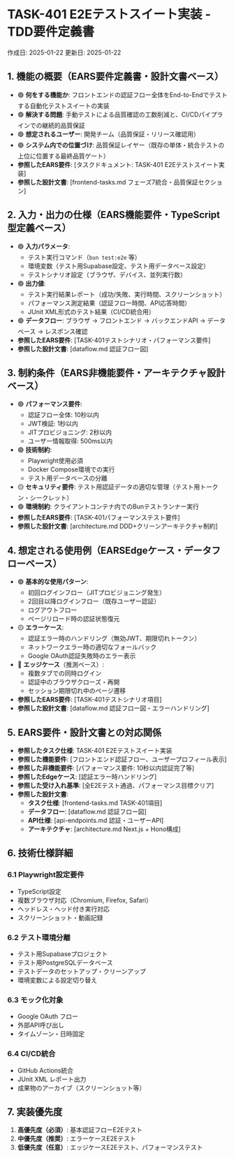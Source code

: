 # TASK-401 E2Eテストスイート実装 - TDD要件定義書

作成日: 2025-01-22
更新日: 2025-01-22

## 1. 機能の概要（EARS要件定義書・設計文書ベース）

- 🟢 **何をする機能か**: フロントエンドの認証フロー全体をEnd-to-Endでテストする自動化テストスイートの実装
- 🟢 **解決する問題**: 手動テストによる品質確認の工数削減と、CI/CDパイプラインでの継続的品質保証
- 🟢 **想定されるユーザー**: 開発チーム（品質保証・リリース確認用）
- 🟢 **システム内での位置づけ**: 品質保証レイヤー（既存の単体・統合テストの上位に位置する最終品質ゲート）
- **参照したEARS要件**: [タスクドキュメント: TASK-401 E2Eテストスイート実装]
- **参照した設計文書**: [frontend-tasks.md フェーズ7統合・品質保証セクション]

## 2. 入力・出力の仕様（EARS機能要件・TypeScript型定義ベース）

- 🟢 **入力パラメータ**: 
  - テスト実行コマンド（`bun test:e2e` 等）
  - 環境変数（テスト用Supabase設定、テスト用データベース設定）
  - テストシナリオ設定（ブラウザ、デバイス、並列実行数）
- 🟢 **出力値**:
  - テスト実行結果レポート（成功/失敗、実行時間、スクリーンショット）
  - パフォーマンス測定結果（認証フロー時間、API応答時間）
  - JUnit XML形式のテスト結果（CI/CD統合用）
- 🟢 **データフロー**: ブラウザ → フロントエンド → バックエンドAPI → データベース → レスポンス確認
- **参照したEARS要件**: [TASK-401テストシナリオ・パフォーマンス要件]
- **参照した設計文書**: [dataflow.md 認証フロー図]

## 3. 制約条件（EARS非機能要件・アーキテクチャ設計ベース）

- 🟢 **パフォーマンス要件**:
  - 認証フロー全体: 10秒以内
  - JWT検証: 1秒以内  
  - JITプロビジョニング: 2秒以内
  - ユーザー情報取得: 500ms以内
- 🟢 **技術制約**: 
  - Playwright使用必須
  - Docker Compose環境での実行
  - テスト用データベースの分離
- 🟡 **セキュリティ要件**: テスト用認証データの適切な管理（テスト用トークン・シークレット）
- 🟢 **環境制約**: クライアントコンテナ内でのBunテストランナー実行
- **参照したEARS要件**: [TASK-401パフォーマンステスト要件]
- **参照した設計文書**: [architecture.md DDD+クリーンアーキテクチャ制約]

## 4. 想定される使用例（EARSEdgeケース・データフローベース）

- 🟢 **基本的な使用パターン**:
  - 初回ログインフロー（JITプロビジョニング発生）
  - 2回目以降ログインフロー（既存ユーザー認証）
  - ログアウトフロー
  - ページリロード時の認証状態復元
- 🟡 **エラーケース**:
  - 認証エラー時のハンドリング（無効JWT、期限切れトークン）
  - ネットワークエラー時の適切なフォールバック
  - Google OAuth認証失敗時のエラー表示
- 🔴 **エッジケース**（推測ベース）:
  - 複数タブでの同時ログイン
  - 認証中のブラウザクローズ・再開
  - セッション期限切れ中のページ遷移
- **参照したEARS要件**: [TASK-401テストシナリオ項目]
- **参照した設計文書**: [dataflow.md 認証フロー図・エラーハンドリング]

## 5. EARS要件・設計文書との対応関係

- **参照したタスク仕様**: TASK-401 E2Eテストスイート実装
- **参照した機能要件**: [フロントエンド認証フロー、ユーザープロフィール表示]
- **参照した非機能要件**: [パフォーマンス要件: 10秒以内認証完了等]
- **参照したEdgeケース**: [認証エラー時ハンドリング]
- **参照した受け入れ基準**: [全E2Eテスト通過、パフォーマンス目標クリア]
- **参照した設計文書**:
  - **タスク仕様**: [frontend-tasks.md TASK-401項目]
  - **データフロー**: [dataflow.md 認証フロー図]
  - **API仕様**: [api-endpoints.md 認証・ユーザーAPI]
  - **アーキテクチャ**: [architecture.md Next.js + Hono構成]

## 6. 技術仕様詳細

### 6.1 Playwright設定要件
- TypeScript設定
- 複数ブラウザ対応（Chromium, Firefox, Safari）
- ヘッドレス・ヘッド付き実行対応
- スクリーンショット・動画記録

### 6.2 テスト環境分離
- テスト用Supabaseプロジェクト
- テスト用PostgreSQLデータベース
- テストデータのセットアップ・クリーンアップ
- 環境変数による設定切り替え

### 6.3 モック化対象
- Google OAuth フロー
- 外部API呼び出し
- タイムゾーン・日時固定

### 6.4 CI/CD統合
- GitHub Actions統合
- JUnit XML レポート出力
- 成果物のアーカイブ（スクリーンショット等）

## 7. 実装優先度

1. **高優先度（必須）**: 基本認証フローE2Eテスト
2. **中優先度（推奨）**: エラーケースE2Eテスト  
3. **低優先度（任意）**: エッジケースE2Eテスト、パフォーマンステスト